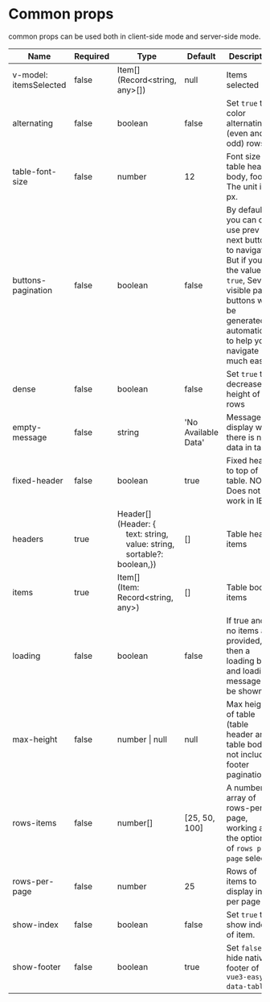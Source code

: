 # Common props
common props can be used both in client-side mode and server-side mode.

| Name | Required | Type | Default | Description |
| -------- | ----------- | ---- | -------- | ------- |
| v-model: itemsSelected | false | Item[]<br>(Record<string, any>[]) | null | Items selected|
| alternating | false | boolean | false | Set `true` to color alternating (even and odd) rows.|
| table-font-size | false | number | 12 | Font size of table header, body, footer. The unit is px. |
| buttons-pagination | false | boolean | false | By default, you can only use prev and next buttons to navigate. But if you set the value to `true`, Seven visible page buttons will be generated automatically to help you navigate much easier |
| dense | false | boolean | false | Set `true` to decrease the height of rows|
| empty-message | false | string | 'No Available Data' | Message to display when there is no data in table|
| fixed-header | false | boolean | true | Fixed header to top of table. NOTE: Does not work in IE11 |
| headers | true | Header[]<br>(Header: {<br> &nbsp;&nbsp;&nbsp;&nbsp;text: string,<br>  &nbsp;&nbsp;&nbsp;&nbsp;value: string,<br>  &nbsp;&nbsp;&nbsp;&nbsp;sortable?: boolean,})<br>  | [] | Table header items |
| items | true | Item[] <br>(Item:  Record<string, any>) | [] | Table body items |
| loading | false | boolean | false | If true and no items are provided, then a loading bar and loading message will be shown |
| max-height | false | number \| null | null | Max height of table (table header and table body, not including footer pagination) |
| rows-items | false | number[] | [25, 50, 100] | A number array of rows-per-page, working as the options of `rows per page` selector |
| rows-per-page | false | number | 25 | Rows of items to display in per page |
| show-index | false | boolean | false | Set `true` to show index of item.|
| show-footer | false | boolean | true | Set `false` to hide native footer of `vue3-easy-data-table`.|